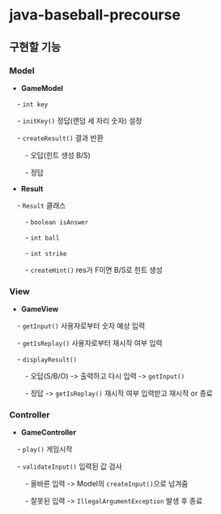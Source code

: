 # java-baseball-precourse

## 구현할 기능

### Model

- **GameModel**

    - `int key`

    - `initKey()` 정답(랜덤 세 자리 숫자) 설정

    - `createResult()` 결과 반환

        - 오답(힌트 생성 B/S)

        - 정답

- **Result**

    - `Result` 클래스

        - `boolean isAnswer`

        - `int ball`

        - `int strike`

        - `createHint()` res가 F이면 B/S로 힌트 생성

### View

- **GameView**

    - `getInput()` 사용자로부터 숫자 예상 입력

    - `getIsReplay()` 사용자로부터 재시작 여부 입력

    - `displayResult()`

        - 오답(S/B/O) -> 출력하고 다시 입력 -> `getInput()`

        - 정답 -> `getIsReplay()` 재시작 여부 입력받고 재시작 or 종료

### Controller

- **GameController**

    - `play()` 게임시작

    - `validateInput()` 입력된 값 검사

        - 올바른 입력 -> Model의 `createInput()`으로 넘겨줌

        - 잘못된 입력 -> `IllegalArgumentException` 발생 후 종료
